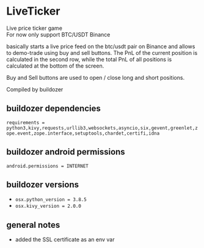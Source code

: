 # LiveTicker
Live price ticker game\
For now only support BTC/USDT Binance


basically starts a live price feed on the btc/usdt pair on Binance and allows to demo-trade using buy and sell buttons.
The PnL of the current position is calculated in the second row, while the total PnL of all positions is calculated at the bottom of the screen.

Buy and Sell buttons are used to open / close long and short positions.

Compiled by buildozer

## buildozer dependencies
`requirements = python3,kivy,requests,urllib3,websockets,asyncio,six,gevent,greenlet,zope.event,zope.interface,setuptools,chardet,certifi,idna`

## buildozer android permissions
`android.permissions = INTERNET`

## buildozer versions
* `osx.python_version = 3.8.5`
* `osx.kivy_version = 2.0.0`

## general notes
* added the SSL certificate as an env var
